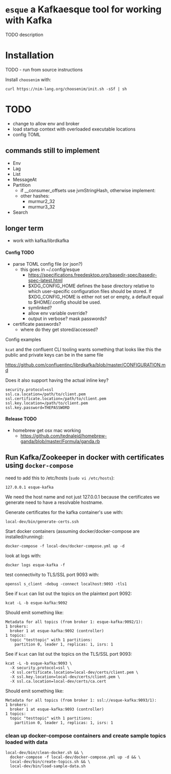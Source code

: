 # `esque` a Kafkaesque tool for working with Kafka
TODO description


# Installation
TODO - run from source instructions

Install `choosenim` with:

    curl https://nim-lang.org/choosenim/init.sh -sSf | sh

# TODO

- change to allow env and broker
- load startup context with overloaded executable locations
- config TOML

## commands still to implement
- Env
- Lag
- List
- MessageAt
- Partition
  - if __consumer_offsets use jvmStringHash, otherwise implement:
  - other hashes:
    - murmur2_32
    - murmur3_32
- Search

## longer term
- work with kafka/librdkafka



#### Config TODO

- parse TOML config file (or json?)
  - this goes in ~/.config/esque
    - https://specifications.freedesktop.org/basedir-spec/basedir-spec-latest.html
    - $XDG_CONFIG_HOME defines the base directory relative to which user-specific configuration files should be stored. If $XDG_CONFIG_HOME is either not set or empty, a default equal to $HOME/.config should be used. 
    - symlinked?
    - allow env variable override?
    - output in verbose? mask passwords?
- certificate passwords?
  - where do they get stored/accessed?


Config examples

`kcat` and the confluent CLI tooling wants something that looks like this
the public and private keys can be in the same file


https://github.com/confluentinc/librdkafka/blob/master/CONFIGURATION.md

Does it also support having the actual inline key?


    security.protocol=ssl
    ssl.ca.location=/path/to/client.pem
    ssl.certificate.location=/path/to/client.pem
    ssl.key.location=/path/to/client.pem
    ssl.key.password=THEPASSWORD


#### Release TODO
- homebrew get osx mac working
  - https://github.com/tednaleid/homebrew-ganda/blob/master/Formula/ganda.rb


## Run Kafka/Zookeeper in docker with certificates using `docker-compose`

need to add this to /etc/hosts (`sudo vi /etc/hosts`):

    127.0.0.1 esque-kafka

We need the host name and not just 127.0.0.1 because the certificates we 
generate need to have a resolvable hostname.  

Generate certificates for the kafka container's use with:

    local-dev/bin/generate-certs.ssh

Start docker containers (assuming docker/docker-compose are installed/running):

    docker-compose -f local-dev/docker-compose.yml up -d

look at logs with: 

    docker logs esque-kafka -f

test connectivity to TLS/SSL port 9093 with:

    openssl s_client -debug -connect localhost:9093 -tls1

See if `kcat` can list out the topics on the plaintext port 9092:

    kcat -L -b esque-kafka:9092  

Should emit something like: 

    Metadata for all topics (from broker 1: esque-kafka:9092/1):
    1 brokers:
      broker 1 at esque-kafka:9092 (controller)
    1 topics:
      topic "testtopic" with 1 partitions:
        partition 0, leader 1, replicas: 1, isrs: 1

See if `kcat` can list out the topics on the TLS/SSL port 9093:

    kcat -L -b esque-kafka:9093 \
      -X security.protocol=ssl \
      -X ssl.certificate.location=local-dev/certs/client.pem \
      -X ssl.key.location=local-dev/certs/client.pem \
      -X ssl.ca.location=local-dev/certs/ca.cert 

Should emit something like:

    Metadata for all topics (from broker 1: ssl://esque-kafka:9093/1):
    1 brokers:
      broker 1 at esque-kafka:9093 (controller)
    1 topics:
      topic "testtopic" with 1 partitions:
        partition 0, leader 1, replicas: 1, isrs: 1

### clean up docker-compose containers and create sample topics loaded with data

    local-dev/bin/clean-docker.sh && \
      docker-compose -f local-dev/docker-compose.yml up -d && \
      local-dev/bin/create-topics.sh && \
      local-dev/bin/load-sample-data.sh